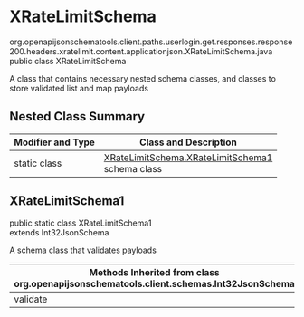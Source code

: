 # XRateLimitSchema
org.openapijsonschematools.client.paths.userlogin.get.responses.response200.headers.xratelimit.content.applicationjson.XRateLimitSchema.java
public class XRateLimitSchema

A class that contains necessary nested schema classes, and classes to store validated list and map payloads

## Nested Class Summary
| Modifier and Type | Class and Description |
| ----------------- | ---------------------- |
| static class | [XRateLimitSchema.XRateLimitSchema1](#xratelimitschema1)<br> schema class |

## XRateLimitSchema1
public static class XRateLimitSchema1<br>
extends Int32JsonSchema

A schema class that validates payloads

| Methods Inherited from class org.openapijsonschematools.client.schemas.Int32JsonSchema |
| ------------------------------------------------------------------ |
| validate                                                           |
